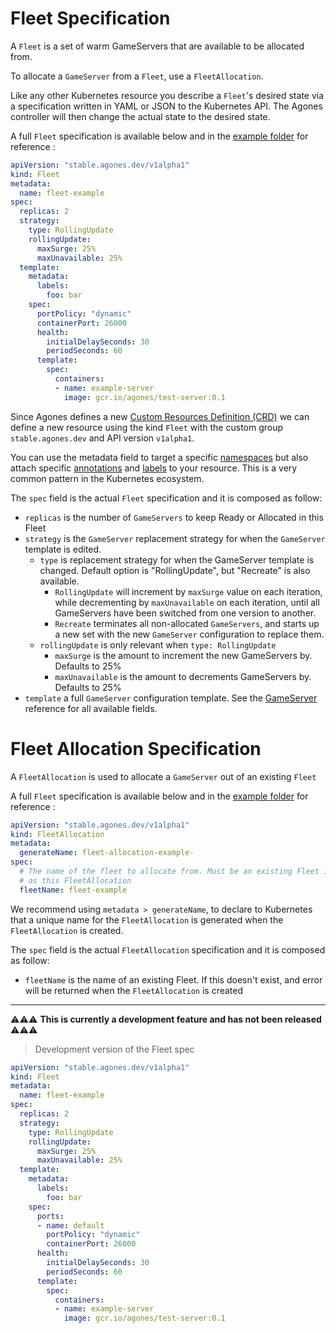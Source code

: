 # Fleet Specification

A `Fleet` is a set of warm GameServers that are available to be allocated from.

To allocate a `GameServer` from a `Fleet`, use a `FleetAllocation`.

Like any other Kubernetes resource you describe a `Fleet`'s desired state via a specification written in YAML or JSON to the Kubernetes API. The Agones controller will then change the actual state to the desired state.

A full `Fleet` specification is available below and in the [example folder](../examples/fleet.yaml) for reference :

```yaml
apiVersion: "stable.agones.dev/v1alpha1"
kind: Fleet
metadata:
  name: fleet-example
spec:
  replicas: 2
  strategy:
    type: RollingUpdate
    rollingUpdate:
      maxSurge: 25%
      maxUnavailable: 25%  
  template:
    metadata:
      labels:
        foo: bar
    spec:
      portPolicy: "dynamic"
      containerPort: 26000
      health:
        initialDelaySeconds: 30
        periodSeconds: 60
      template:
        spec:
          containers:
          - name: example-server
            image: gcr.io/agones/test-server:0.1
```

Since Agones defines a new 
[Custom Resources Definition (CRD)](https://kubernetes.io/docs/concepts/api-extension/custom-resources/) 
we can define a new resource using the kind `Fleet` with the custom group `stable.agones.dev` and API 
version `v1alpha1`.

You can use the metadata field to target a specific 
[namespaces](https://kubernetes.io/docs/concepts/overview/working-with-objects/namespaces/) but also 
attach specific [annotations](https://kubernetes.io/docs/concepts/overview/working-with-objects/annotations/) 
and [labels](https://kubernetes.io/docs/concepts/overview/working-with-objects/labels/) to your resource. 
This is a very common pattern in the Kubernetes ecosystem.

The `spec` field is the actual `Fleet` specification and it is composed as follow:

- `replicas` is the number of `GameServers` to keep Ready or Allocated in this Fleet
- `strategy` is the `GameServer` replacement strategy for when the `GameServer` template is edited.
  - `type` is replacement strategy for when the GameServer template is changed. Default option is "RollingUpdate", but "Recreate" is also available.
    - `RollingUpdate` will increment by `maxSurge` value on each iteration, while decrementing by `maxUnavailable` on each iteration, until all GameServers have been switched from one version to another.   
    - `Recreate` terminates all non-allocated `GameServers`, and starts up a new set with the new `GameServer` configuration to replace them.
  - `rollingUpdate` is only relevant when `type: RollingUpdate`
    - `maxSurge` is the amount to increment the new GameServers by. Defaults to 25%
    - `maxUnavailable` is the amount to decrements GameServers by. Defaults to 25%
- `template` a full `GameServer` configuration template.
   See the [GameServer](./gameserver_spec.md) reference for all available fields.

# Fleet Allocation Specification

A `FleetAllocation` is used to allocate a `GameServer` out of an existing `Fleet`

A full `Fleet` specification is available below and in the 
[example folder](../examples/fleetallocation.yaml) for reference :

```yaml
apiVersion: "stable.agones.dev/v1alpha1"
kind: FleetAllocation
metadata:
  generateName: fleet-allocation-example-
spec:
  # The name of the fleet to allocate from. Must be an existing Fleet in the same namespace
  # as this FleetAllocation
  fleetName: fleet-example
```

We recommend using `metadata > generateName`, to declare to Kubernetes that a unique
name for the `FleetAllocation` is generated when the `FleetAllocation` is created.

The `spec` field is the actual `FleetAllocation` specification and it is composed as follow:

- `fleetName` is the name of an existing Fleet. If this doesn't exist, and error will be returned
  when the `FleetAllocation` is created

---

⚠️⚠️⚠️ **This is currently a development feature and has not been released** ⚠️⚠️⚠️

> Development version of the Fleet spec

```yaml
apiVersion: "stable.agones.dev/v1alpha1"
kind: Fleet
metadata:
  name: fleet-example
spec:
  replicas: 2
  strategy:
    type: RollingUpdate
    rollingUpdate:
      maxSurge: 25%
      maxUnavailable: 25%  
  template:
    metadata:
      labels:
        foo: bar
    spec:
      ports:
      - name: default
        portPolicy: "dynamic"
        containerPort: 26000
      health:
        initialDelaySeconds: 30
        periodSeconds: 60
      template:
        spec:
          containers:
          - name: example-server
            image: gcr.io/agones/test-server:0.1
```  
